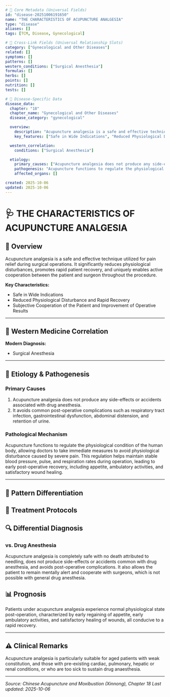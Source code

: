 ```yaml
---
# 🔹 Core Metadata (Universal Fields)
id: "disease-20251006191650"
name: "THE CHARACTERISTICS OF ACUPUNCTURE ANALGESIA"
type: "disease"
aliases: []
tags: [TCM, Disease, Gynecological]

# 🔹 Cross-Link Fields (Universal Relationship Slots)
category: ["Gynecological and Other Diseases"]
related: []
symptoms: []
patterns: []
western_conditions: ["Surgical Anesthesia"]
formulas: []
herbs: []
points: []
nutrition: []
tests: []

# 🔹 Disease-Specific Data
disease_data:
  chapter: "18"
  chapter_name: "Gynecological and Other Diseases"
  disease_category: "gynecological"

  overview:
    description: "Acupuncture analgesia is a safe and effective technique utilized for pain relief during surgical operations. It significantly reduces physiological disturbances, promotes rapid patient recovery, and uniquely enables active cooperation between the patient and surgeon throughout the procedure."
    key_features: ["Safe in Wide Indications", "Reduced Physiological Disturbance and Rapid Recovery", "Subjective Cooperation of the Patient and Improvement of Operative Results"]

  western_correlation:
    conditions: ["Surgical Anesthesia"]

  etiology:
    primary_causes: ["Acupuncture analgesia does not produce any side-effects or accidents associated with drug anesthesia.", "It avoids common post-operative complications such as respiratory tract infection, gastrointestinal dysfunction, abdominal distension, and retention of urine."]
    pathogenesis: "Acupuncture functions to regulate the physiological condition of the human body, allowing doctors to take immediate measures to avoid physiological disturbance caused by severe pain. This regulation helps maintain stable blood pressure, pulse, and respiration rates during operation, leading to early post-operative recovery, including appetite, ambulatory activities, and satisfactory wound healing."
    affected_organs: []

created: 2025-10-06
updated: 2025-10-06
---
```


# 🩺 THE CHARACTERISTICS OF ACUPUNCTURE ANALGESIA

## 📖 Overview

Acupuncture analgesia is a safe and effective technique utilized for pain relief during surgical operations. It significantly reduces physiological disturbances, promotes rapid patient recovery, and uniquely enables active cooperation between the patient and surgeon throughout the procedure.

**Key Characteristics:**
- Safe in Wide Indications
- Reduced Physiological Disturbance and Rapid Recovery
- Subjective Cooperation of the Patient and Improvement of Operative Results

---

## 🏥 Western Medicine Correlation

**Modern Diagnosis:**
- Surgical Anesthesia

---

## 🧬 Etiology & Pathogenesis

### Primary Causes
1. Acupuncture analgesia does not produce any side-effects or accidents associated with drug anesthesia.
2. It avoids common post-operative complications such as respiratory tract infection, gastrointestinal dysfunction, abdominal distension, and retention of urine.

### Pathological Mechanism
Acupuncture functions to regulate the physiological condition of the human body, allowing doctors to take immediate measures to avoid physiological disturbance caused by severe pain. This regulation helps maintain stable blood pressure, pulse, and respiration rates during operation, leading to early post-operative recovery, including appetite, ambulatory activities, and satisfactory wound healing.

---

## 🔬 Pattern Differentiation

## 💉 Treatment Protocols

## 🔍 Differential Diagnosis

### vs. Drug Anesthesia
Acupuncture analgesia is completely safe with no death attributed to needling, does not produce side-effects or accidents common with drug anesthesia, and avoids post-operative complications. It also allows the patient to remain mentally alert and cooperate with surgeons, which is not possible with general drug anesthesia.

## 📊 Prognosis

Patients under acupuncture analgesia experience normal physiological state post-operation, characterized by early regaining of appetite, early ambulatory activities, and satisfactory healing of wounds, all conducive to a rapid recovery.

---

## ⚠️ Clinical Remarks

Acupuncture analgesia is particularly suitable for aged patients with weak constitution, and those with pre-existing cardiac, pulmonary, hepatic or renal conditions, or who are too sick to sustain drug anaesthesia.

---


*Source: Chinese Acupuncture and Moxibustion (Xinnong), Chapter 18*
*Last updated: 2025-10-06*

